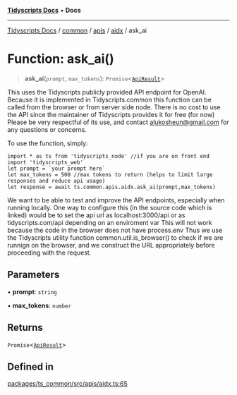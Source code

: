 [**Tidyscripts Docs**](../../../../../../../README.md) • **Docs**

***

[Tidyscripts Docs](../../../../../../../globals.md) / [common](../../../../../README.md) / [apis](../../../README.md) / [aidx](../README.md) / ask\_ai

# Function: ask\_ai()

> **ask\_ai**(`prompt`, `max_tokens`): `Promise`\<[`ApiResult`](../type-aliases/ApiResult.md)\>

This uses the Tidyscripts publicly provided API endpoint for OpenAI.
Because it is implemented in Tidyscripts.common this function can be called from the browser or from server side node.
There is no cost to use the API since the maintainer of Tidyscripts provides it for free (for now)
Please be very respectful of its use, and contact alukosheun@gmail.com for any questions or concerns. 

To use the function, simply:
```
import * as ts from 'tidyscripts_node' //if you are on front end import 'tidyscripts_web' 
let prompt = `your prompt here`
let max_tokens = 500 //max tokens to return (helps to limit large responses and reduce api usage) 
let response = await ts.common.apis.aidx.ask_ai(prompt,max_tokens)
``` 

We want to be able to test and improve the API endpoints, especially when running locally.
One way to configure this (in the source code which is linked) would be to set the api url as localhost:3000/api or as tidyscripts.com/api depending on an enviroment var
This will not work because the code in the browser does not have process.env
Thus we use the Tidyscripts utility function common.util.is_browser() to check if we
are runnign on the browser, and we construct the URL appropriately before proceeding with the request.

## Parameters

• **prompt**: `string`

• **max\_tokens**: `number`

## Returns

`Promise`\<[`ApiResult`](../type-aliases/ApiResult.md)\>

## Defined in

[packages/ts\_common/src/apis/aidx.ts:65](https://github.com/sheunaluko/tidyscripts/blob/master/packages/ts_common/src/apis/aidx.ts#L65)
